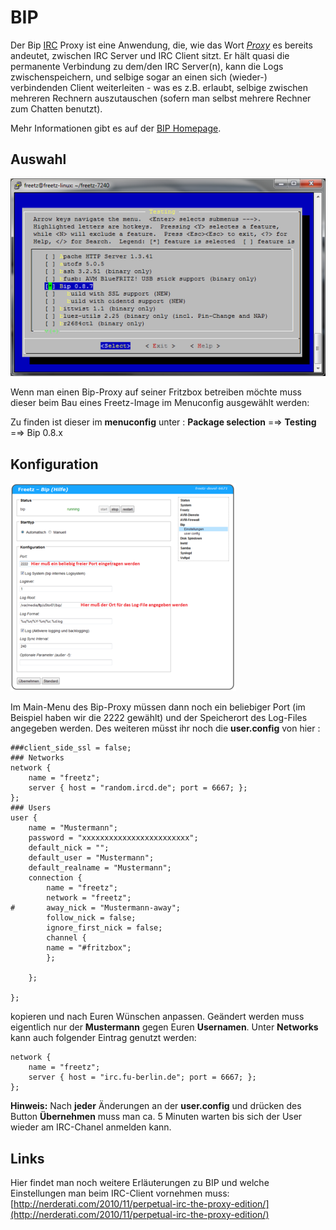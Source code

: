 BIP
===

Der Bip
[IRC](http://de.wikipedia.org/wiki/Internet_Relay_Chat)
Proxy ist eine Anwendung, die, wie das Wort
*[Proxy](http://de.wikipedia.org/wiki/Proxy_(Rechnernetz))*
es bereits andeutet, zwischen IRC Server und IRC Client sitzt. Er hält
quasi die permanente Verbindung zu dem/den IRC Server(n), kann die Logs
zwischenspeichern, und selbige sogar an einen sich (wieder-)
verbindenden Client weiterleiten - was es z.B. erlaubt, selbige zwischen
mehreren Rechnern auszutauschen (sofern man selbst mehrere Rechner zum
Chatten benutzt).

Mehr Informationen gibt es auf der [BIP
Homepage](http://bip.milkypond.org/).

Auswahl
-------

[![Menuconfig](../../docs/screenshots/212_md.png)](../../docs/screenshots/212.png)

Wenn man einen Bip-Proxy auf seiner Fritzbox betreiben möchte muss
dieser beim Bau eines Freetz-Image im Menuconfig ausgewählt werden:

Zu finden ist dieser im **menuconfig** unter : **Package selection** =⇒
**Testing** =⇒ Bip 0.8.x


Konfiguration
-------------

[![Menu in der Fritzbox](../../docs/screenshots/213_md.png)](../../docs/screenshots/213.png)

Im Main-Menu des Bip-Proxy müssen dann noch ein beliebiger Port (im
Beispiel haben wir die 2222 gewählt) und der Speicherort des Log-Files
angegeben werden. Des weiteren müsst ihr noch die **user.config** von
hier :

```
###client_side_ssl = false;
### Networks
network {
    name = "freetz";
    server { host = "random.ircd.de"; port = 6667; };
};
### Users
user {
    name = "Mustermann";
    password = "xxxxxxxxxxxxxxxxxxxxxxxx";
    default_nick = "";
    default_user = "Mustermann";
    default_realname = "Mustermann";
    connection {
        name = "freetz";
        network = "freetz";
#       away_nick = "Mustermann-away";
        follow_nick = false;
        ignore_first_nick = false;
        channel {
        name = "#fritzbox";
        };

    };

};
```

kopieren und nach Euren Wünschen anpassen. Geändert werden muss
eigentlich nur der **Mustermann** gegen Euren **Usernamen**. Unter
**Networks** kann auch folgender Eintrag genutzt werden:

```
network {
    name = "freetz";
    server { host = "irc.fu-berlin.de"; port = 6667; };
};
```

**Hinweis:** Nach **jeder** Änderungen an der **user.config** und
drücken des Button **Übernehmen** muss man ca. 5 Minuten warten bis sich
der User wieder am IRC-Chanel anmelden kann.

Links
-----

Hier findet man noch weitere Erläuterungen zu BIP und welche
Einstellungen man beim IRC-Client vornehmen muss:
[http://nerderati.com/2010/11/perpetual-irc-the-proxy-edition/](http://nerderati.com/2010/11/perpetual-irc-the-proxy-edition/)

